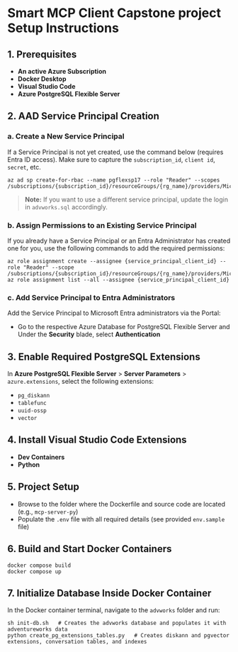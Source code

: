 # Smart MCP Client Capstone project Setup Instructions

## 1. Prerequisites
- **An active Azure Subscription**
- **Docker Desktop**
- **Visual Studio Code**
- **Azure PostgreSQL Flexible Server**

## 2. AAD Service Principal Creation

### a. Create a New Service Principal
If a Service Principal is not yet created, use the command below (requires Entra ID access). Make sure to capture the `subscription_id`, `client id`, `secret`, etc.

```
az ad sp create-for-rbac --name pgflexsp17 --role "Reader" --scopes /subscriptions/{subscription_id}/resourceGroups/{rg_name}/providers/Microsoft.DBforPostgreSQL/flexibleServers/{postgresflexservername}
```
> **Note:** If you want to use a different service principal, update the login in `advworks.sql` accordingly.

### b. Assign Permissions to an Existing Service Principal
If you already have a Service Principal or an Entra Administrator has created one for you, use the following commands to add the required permissions:

```
az role assignment create --assignee {service_principal_client_id} --role "Reader" --scope /subscriptions/{subscription_id}/resourceGroups/{rg_name}/providers/Microsoft.DBforPostgreSQL/flexibleServers/{postgresflexservername}
az role assignment list --all --assignee {service_principal_client_id}
```

### c. Add Service Principal to Entra Administrators
Add the Service Principal to Microsoft Entra administrators via the Portal:
- Go to the respective Azure Database for PostgreSQL Flexible Server and Under the **Security** blade, select **Authentication**

## 3. Enable Required PostgreSQL Extensions
In **Azure PostgreSQL Flexible Server** > **Server Parameters** > `azure.extensions`, select the following extensions:
- `pg_diskann`
- `tablefunc`
- `uuid-ossp`
- `vector`

## 4. Install Visual Studio Code Extensions
- **Dev Containers**
- **Python**

## 5. Project Setup
- Browse to the folder where the Dockerfile and source code are located (e.g., `mcp-server-py`)
- Populate the `.env` file with all required details (see provided `env.sample` file)

## 6. Build and Start Docker Containers
```
docker compose build
docker compose up
```

## 7. Initialize Database Inside Docker Container
In the Docker container terminal, navigate to the `advworks` folder and run:

```
sh init-db.sh   # Creates the advworks database and populates it with adventureworks data
python create_pg_extensions_tables.py   # Creates diskann and pgvector extensions, conversation tables, and indexes
```
